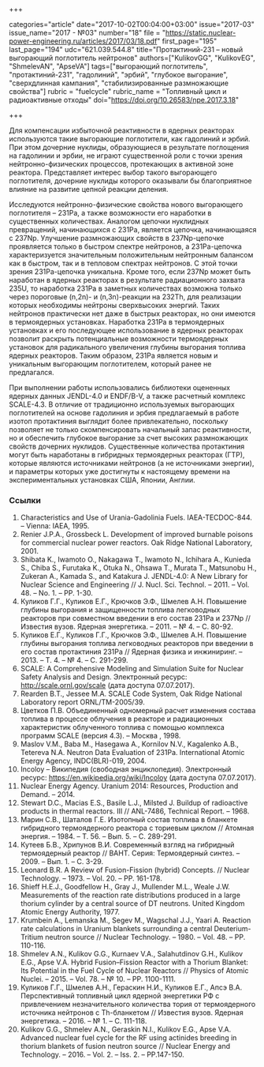 +++

categories="article"
date="2017-10-02T00:04:00+03:00"
issue="2017-03"
issue_name="2017 - №03"
number="18"
file = "https://static.nuclear-power-engineering.ru/articles/2017/03/18.pdf"
first_page="195"
last_page="194"
udc="621.039.544.8"
title="Протактиний-231 – новый выгорающий поглотитель нейтронов"
authors=["KulikovGG", "KulikovEG", "ShmelevAN", "ApseVA"]
tags=["выгорающий поглотитель", "протактиний-231", "гадолиний", "эрбий", "глубокое выгорание", "сверхдлинная кампания", "стабилизированные размножающие свойства"]
rubric = "fuelcycle"
rubric_name = "Топливный цикл и радиоактивные отходы"
doi="https://doi.org/10.26583/npe.2017.3.18"

+++

Для компенсации избыточной реактивности в ядерных реакторах используются такие выгорающие поглотители, как гадолиний и эрбий. При этом дочерние нуклиды, образующиеся в результате поглощения на гадолинии и эрбии, не играют существенной роли с точки зрения нейтронно-физических процессов, протекающих в активной зоне реактора. Представляет интерес выбор такого выгорающего поглотителя, дочерние нуклиды которого оказывали бы благоприятное влияние на развитие цепной реакции деления.

Исследуются нейтронно-физические свойства нового выгорающего поглотителя – 231Pa, а также возможности его наработки в существенных количествах. Аналогом цепочки нуклидных превращений, начинающихся с 231Pa, является цепочка, начинающаяся с 237Np. Улучшение размножающих свойств в 237Np-цепочке проявляется только в быстром спектре нейтронов, а 231Pa-цепочка характеризуется значительным положительным нейтронным балансом как в быстром, так и в тепловом спектрах нейтронов. С этой точки зрения 231Pa-цепочка уникальна. Кроме того, если 237Np может быть наработан в ядерных реакторах в результате радиационного захвата 235U, то наработка 231Pa в заметных количествах возможна только через пороговые (n,2n)- и (n,3n)-реакции на 232Th, для реализации которых необходимы нейтроны сверхвысоких энергий. Таких нейтронов практически нет даже в быстрых реакторах, но они имеются в термоядерных установках. Наработка 231Pa в термоядерных установках и его последующее использование в ядерных реакторах позволит раскрыть потенциальные возможности термоядерных установок для радикального увеличения глубины выгорания топлива ядерных реакторов. Таким образом, 231Pa является новым и уникальным выгорающим поглотителем, который ранее не предлагался.

При выполнении работы использовались библиотеки оцененных ядерных данных JENDL-4.0 и ENDF/B-V, а также расчетный комплекс SCALE-4.3. В отличие от традиционно используемых выгорающих поглотителей на основе гадолиния и эрбия предлагаемый в работе изотоп протактиния выглядит более привлекательно, поскольку позволяет не только скомпенсировать начальный запас реактивности, но и обеспечить глубокое выгорание за счет высоких размножающих свойств дочерних нуклидов. Существенные количества протактиния могут быть наработаны в гибридных термоядерных реакторах (ГТР), которые являются источниками нейтронов (а не источниками энергии), и параметры которых уже достигнуты к настоящему времени на экспериментальных установках США, Японии, Англии.

### Ссылки

1. Characteristics and Use of Urania-Gadolinia Fuels. IAEA-TECDOC-844. – Vienna: IAEA, 1995.
2. Renier J.P.A., Grossbeck L. Development of improved burnable poisons for commercial nuclear power reactors. Oak Ridge National Laboratory, 2001.
3. Shibata K., Iwamoto O., Nakagawa T., Iwamoto N., Ichihara A., Kunieda S., Chiba S., Furutaka K., Otuka N., Ohsawa T., Murata T., Matsunobu H., Zukeran A., Kamada S., and Katakura J. JENDL-4.0: A New Library for Nuclear Science and Engineering // J. Nucl. Sci. Technol. – 2011. – Vol. 48. – No. 1. – PP. 1-30.
4. Куликов Г.Г., Куликов Е.Г., Крючков Э.Ф., Шмелев А.Н. Повышение глубины выгорания и защищенности топлива легководных реакторов при совместном введении в его состав 231Pa и 237Np // Известия вузов. Ядерная энергетика. – 2011. – № 4. – С. 80-92.
5. Куликов Е.Г., Куликов Г.Г., Крючков Э.Ф., Шмелев А.Н. Повышение глубины выгорания топлива легководных реакторов при введении в его состав протактиния 231Pa // Ядерная физика и инжиниринг. – 2013. – Т. 4. – № 4. – С. 291-299.
6. SCALE: A Comprehensive Modeling and Simulation Suite for Nuclear Safety Analysis and Design. Электронный ресурс: http://scale.ornl.gov/scale (дата доступа 07.07.2017).
7. Rearden B.T., Jessee M.A. SCALE Code System, Oak Ridge National Laboratory report ORNL/TM-2005/39.
8. Цветков П.В. Объединенный одномерный расчет изменения состава топлива в процессе облучения в реакторе и радиационных характеристик облученного топлива с помощью комплекса программ SCALE (версия 4.3). – Москва , 1998.
9. Maslov V.M., Baba M., Hasegawa A., Kornilov N.V., Kagalenko A.B., Tetereva N.A. Neutron Data Evaluation of 231Pa. International Atomic Energy Agency, INDC(BLR)-019, 2004.
10. Incoloy – Википедия (свободная энциклопедия). Электронный ресурс: https://en.wikipedia.org/wiki/Incoloy (дата доступа 07.07.2017).
11. Nuclear Energy Agency. Uranium 2014: Resources, Production and Demand. – 2014.
12. Stewart D.C., Macias E.S., Basile L.J., Milsted J. Buildup of radioactive products in thermal reactors. III // ANL-7486, Technical Report. – 1968.
13. Марин С.В., Шаталов Г.Е. Изотопный состав топлива в бланкете гибридного термоядерного реактора с ториевым циклом // Атомная энергия. – 1984. – Т. 56. – Вып. 5. – С. 289-291.
14. Кутеев Б.В., Хрипунов В.И. Современный взгляд на гибридный термоядерный реактор // ВАНТ. Серия: Термоядерный синтез. – 2009. – Вып. 1. – С. 3-29.
15. Leonard B.R. A Review of Fusion-Fission (hybrid) Concepts. // Nuclear Technology. – 1973. – Vol. 20. – PP. 161-178.
16. Shieff H.E.J., Goodfellow H., Gray J., Mullender M.L., Weale J.W. Measurements of the reaction rate distributions produced in a large thorium cylinder by a central source of DT neutrons. United Kingdom Atomic Energy Authority, 1977.
17. Krumbein A., Lemanska M., Segev M., Wagschal J.J., Yaari A. Reaction rate calculations in Uranium blankets surrounding a central Deuterium-Tritium neutron source // Nuclear Technology. – 1980. – Vol. 48. – PP. 110-116.
18. Shmelev A.N., Kulikov G.G., Kurnaev V.A., Salahutdinov G.H., Kulikov E.G., Apse V.A. Hybrid Fusion–Fission Reactor with a Thorium Blanket: Its Potential in the Fuel Cycle of Nuclear Reactors // Physics of Atomic Nuclei. – 2015. – Vol. 78. – № 10. – PP. 1100-1111.
19. Куликов Г.Г., Шмелев А.Н., Гераскин Н.И., Куликов Е.Г., Апсэ В.А. Перспективный топливный цикл ядерной энергетики РФ с привлечением незначительного количества тория от термоядерного источника нейтронов с Th-бланкетом // Известия вузов. Ядерная энергетика. – 2016. – № 1. – С. 111-118.
20. Kulikov G.G., Shmelev A.N., Geraskin N.I., Kulikov E.G., Apse V.A. Advanced nuclear fuel cycle for the RF using actinides breeding in thorium blankets of fusion neutron source // Nuclear Energy and Technology. – 2016. – Vol. 2. – Iss. 2. – PP.147-150.